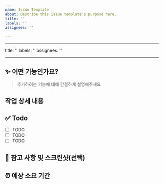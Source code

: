 ```yaml
---
name: Issue Template
about: Describe this issue template's purpose here.
title: ''
labels: ''
assignees: ''

---
```


---

title: ''
labels: ''
assignees: ''

---

## :sparkles: 어떤 기능인가요?

> 추가하려는 기능에 대해 간결하게 설명해주세요

## 작업 상세 내용

## :white_check_mark: Todo
- [ ] TODO
- [ ] TODO
- [ ] TODO

## 🔆 참고 사항 및 스크린샷(선택)

## ⏰ 예상 소요 기간

